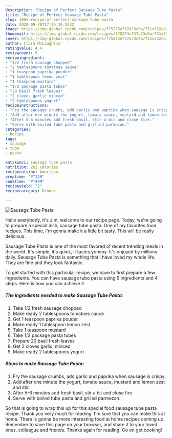 ```yaml
---
description: "Recipe of Perfect Sausage Tube Pasta"
title: "Recipe of Perfect Sausage Tube Pasta"
slug: 1065-recipe-of-perfect-sausage-tube-pasta
date: 2020-09-28T17:56:36.553Z
image: https://img-global.cpcdn.com/recipes/f75273e737a73c9a/751x532cq70/sausage-tube-pasta-recipe-main-photo.jpg
thumbnail: https://img-global.cpcdn.com/recipes/f75273e737a73c9a/751x532cq70/sausage-tube-pasta-recipe-main-photo.jpg
cover: https://img-global.cpcdn.com/recipes/f75273e737a73c9a/751x532cq70/sausage-tube-pasta-recipe-main-photo.jpg
author: Clara McLaughlin
ratingvalue: 4.4
reviewcount: 5
recipeingredient:
- "1/2 fresh sausage chopped"
- "2 tablespoons tomatoes sauce"
- "1 teaspoon paprika pouder"
- "1 tablespoon lemon zest"
- "1 teaspoon mustard"
- "1/2 package pasta tubes"
- "20 basil fresh leaves"
- "2 cloves garlic minced"
- "2 tablespoons yogurt"
recipeinstructions:
- "Fry the sausage crumbs, add garlic and paprika when sausage is crispy."
- "Add after one minute the yogurt, tomato sauce, mustard and lemon zest and stir."
- "After 5-6 minutes add fresh basil, stir a bit and close fire."
- "Serve with boiled tube pasta and grilled parmezan."
categories:
- Recipe
tags:
- sausage
- tube
- pasta

katakunci: sausage tube pasta 
nutrition: 263 calories
recipecuisine: American
preptime: "PT21M"
cooktime: "PT49M"
recipeyield: "2"
recipecategory: Dinner

---
```



![Sausage Tube Pasta](https://img-global.cpcdn.com/recipes/f75273e737a73c9a/751x532cq70/sausage-tube-pasta-recipe-main-photo.jpg)

Hello everybody, it's Jim, welcome to our recipe page. Today, we're going to prepare a special dish, sausage tube pasta. One of my favorites food recipes. This time, I'm gonna make it a little bit tasty. This will be really delicious.



Sausage Tube Pasta is one of the most favored of recent trending meals in the world. It's simple, it's quick, it tastes yummy. It's enjoyed by millions daily. Sausage Tube Pasta is something that I have loved my whole life. They are fine and they look fantastic.


To get started with this particular recipe, we have to first prepare a few ingredients. You can have sausage tube pasta using 9 ingredients and 4 steps. Here is how you can achieve it.

<!--inarticleads1-->

##### The ingredients needed to make Sausage Tube Pasta:

1. Take 1/2 fresh sausage chopped
1. Make ready 2 tablespoons tomatoes sauce
1. Get 1 teaspoon paprika pouder
1. Make ready 1 tablespoon lemon zest
1. Take 1 teaspoon mustard
1. Take 1/2 package pasta tubes
1. Prepare 20 basil fresh leaves
1. Get 2 cloves garlic, minced
1. Make ready 2 tablespoons yogurt




<!--inarticleads2-->

##### Steps to make Sausage Tube Pasta:

1. Fry the sausage crumbs, add garlic and paprika when sausage is crispy.
1. Add after one minute the yogurt, tomato sauce, mustard and lemon zest and stir.
1. After 5-6 minutes add fresh basil, stir a bit and close fire.
1. Serve with boiled tube pasta and grilled parmezan.




So that is going to wrap this up for this special food sausage tube pasta recipe. Thank you very much for reading. I'm sure that you can make this at home. There is gonna be more interesting food at home recipes coming up. Remember to save this page on your browser, and share it to your loved ones, colleague and friends. Thanks again for reading. Go on get cooking!
